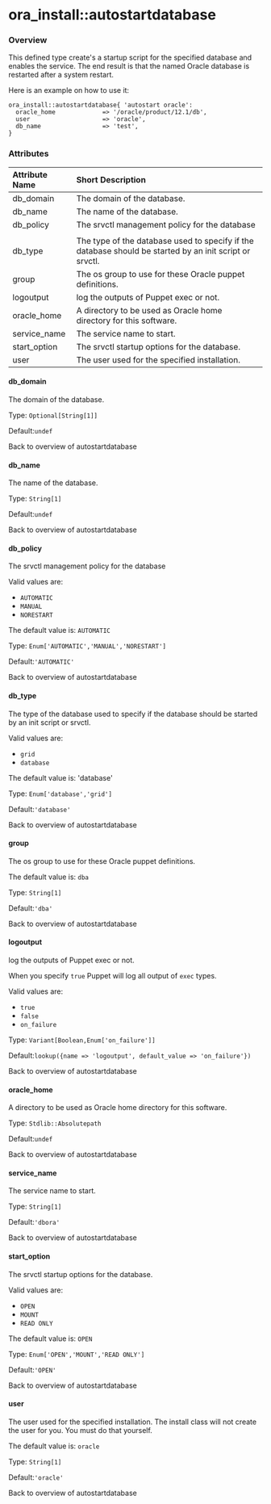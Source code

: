 # ora\_install::autostartdatabase

### Overview

This defined type create's a startup script for the specified database and enables the service. The end result is that the named Oracle database is restarted after a system restart.

Here is an example on how to use it:

```text
ora_install::autostartdatabase{ 'autostart oracle':
  oracle_home             => '/oracle/product/12.1/db',
  user                    => 'oracle',
  db_name                 => 'test',
}
```

### Attributes

| Attribute Name | Short Description |
| :--- | :--- |
| db\_domain | The domain of the database. |
| db\_name | The name of the database. |
| db\_policy | The srvctl management policy for the database |
|  |  |
| db\_type | The type of the database used to specify if the database should be started by an init script or srvctl. |
| group | The os group to use for these Oracle puppet definitions. |
| logoutput | log the outputs of Puppet exec or not. |
| oracle\_home | A directory to be used as Oracle home directory for this software. |
| service\_name | The service name to start. |
| start\_option | The srvctl startup options for the database. |
| user | The user used for the specified installation. |

#### db\_domain

The domain of the database.

Type: `Optional[String[1]]`

Default:`undef`

Back to overview of autostartdatabase

#### db\_name

The name of the database.

Type: `String[1]`

Default:`undef`

Back to overview of autostartdatabase

#### db\_policy

The srvctl management policy for the database

Valid values are:

* `AUTOMATIC`
* `MANUAL`
* `NORESTART`

The default value is: `AUTOMATIC`

Type: `Enum['AUTOMATIC','MANUAL','NORESTART']`

Default:`'AUTOMATIC'`

Back to overview of autostartdatabase

#### db\_type

The type of the database used to specify if the database should be started by an init script or srvctl.

Valid values are:

* `grid`
* `database`

The default value is: 'database'

Type: `Enum['database','grid']`

Default:`'database'`

Back to overview of autostartdatabase

#### group

The os group to use for these Oracle puppet definitions.

The default value is: `dba`

Type: `String[1]`

Default:`'dba'`

Back to overview of autostartdatabase

#### logoutput

log the outputs of Puppet exec or not.

When you specify `true` Puppet will log all output of `exec` types.

Valid values are:

* `true`
* `false`
* `on_failure`

Type: `Variant[Boolean,Enum['on_failure']]`

Default:`lookup({name => 'logoutput', default_value => 'on_failure'})`

Back to overview of autostartdatabase

#### oracle\_home

A directory to be used as Oracle home directory for this software.

Type: `Stdlib::Absolutepath`

Default:`undef`

Back to overview of autostartdatabase

#### service\_name

The service name to start.

Type: `String[1]`

Default:`'dbora'`

Back to overview of autostartdatabase

#### start\_option

The srvctl startup options for the database.

Valid values are:

* `OPEN`
* `MOUNT`
* `READ ONLY`

The default value is: `OPEN`

Type: `Enum['OPEN','MOUNT','READ ONLY']`

Default:`'OPEN'`

Back to overview of autostartdatabase

#### user

The user used for the specified installation. The install class will not create the user for you. You must do that yourself.

The default value is: `oracle`

Type: `String[1]`

Default:`'oracle'`

Back to overview of autostartdatabase

